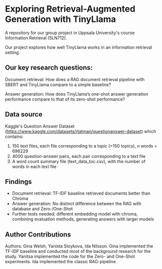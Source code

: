 # Exploring Retrieval-Augmented Generation with TinyLlama
A repository for our group project in Uppsala University's course Information Retrieval (5LN712). 

Our project explores how well TinyLlama works in an information retrieval setting.

## Our key research questions:

Document retrieval: How does a RAG document retrieval pipeline with SBERT and TinyLlama compare to a simple baseline?

Answer generation: How does TinyLlama’s one-shot answer generation performance compare to that of its zero-shot performance?

## Data source
Kaggle's Question Answer Dataset (https://www.kaggle.com/datasets/rtatman/questionanswer-dataset) which contains:


1. 150 text files, each file corresponding to a topic (=150 topics), n words = 696229
2. 4000 question-answer pairs, each pair corresponding to a text file
3. A word count summary file (text_data_toc.csv), with the number of words in each text file

## Findings

- Document retrieval: TF-IDF baseline retrieved documents better than Chroma
- Answer generation: No distinct difference between the RAG with database and Zero-/One-Shot
- Further tests needed; different embedding model with chroma, combining evaluation methods, generating answers with larger models

## Author Contributions

Authors: Gina Welsh, Yanista Stoykova, Ida Nilsson. 
Gina implemented the TF-IDF baseline and conducted most of the background research for the study. Yanitsa implemented the code for the Zero- and One-Shot experiments. Ida implemented the classic RAG-pipeline.
